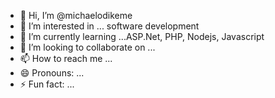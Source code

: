 - 👋 Hi, I’m @michaelodikeme
- 👀 I’m interested in ... software development
- 🌱 I’m currently learning ...ASP.Net, PHP, Nodejs, Javascript
- 💞️ I’m looking to collaborate on ...
- 📫 How to reach me ...
- 😄 Pronouns: ...
- ⚡ Fun fact: ...

<!---
michaelodikeme/michaelodikeme is a ✨ special ✨ repository because its `README.md` (this file) appears on your GitHub profile.
You can click the Preview link to take a look at your changes.
--->
